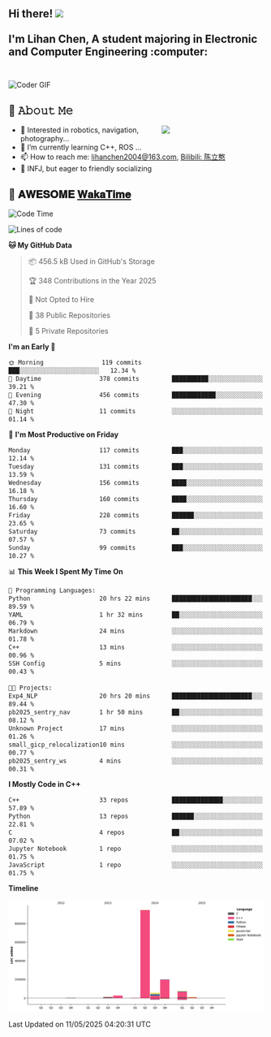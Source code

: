 <h2 align="left">
 <abc>
  <br>Hi there! <img src="https://user-images.githubusercontent.com/42378118/110234147-e3259600-7f4e-11eb-95be-0c4047144dea.gif" width="30"><br>
  <br> I'm Lihan Chen, A student majoring in Electronic and Computer Engineering :computer:<br>
  <br>
 </abc>
</h2>

<img align="center" src="https://media.giphy.com/media/SWoSkN6DxTszqIKEqv/giphy.gif" alt="Coder GIF" width="500">

## :book: 𝙰𝚋𝚘𝚞𝚝 𝙼𝚎

<img align="right" width="40%" src="https://github-readme-stats.vercel.app/api?username=LihanChen2004&show_icons=true&icon_color=CE1D2D&text_color=718096&bg_color=ffffff&hide_title=true" />

- 🌟 Interested in robotics, navigation, photography...
- 🌱 I’m currently learning C++, ROS ... 
- 📫 How to reach me: lihanchen2004@163.com, [Bilibili: 陈立憨](https://space.bilibili.com/170786212)
- 👯 INFJ, but eager to friendly socializing

## 📜 𝐀𝐖𝐄𝐒𝐎𝐌𝐄 [𝐖𝐚𝐤𝐚𝐓𝐢𝐦𝐞](https://github.com/anmol098/waka-readme-stats)

<!--START_SECTION:waka-->
![Code Time](http://img.shields.io/badge/Code%20Time-1%2C084%20hrs%2044%20mins-blue)

![Lines of code](https://img.shields.io/badge/From%20Hello%20World%20I%27ve%20Written-1.3%20million%20lines%20of%20code-blue)

**🐱 My GitHub Data** 

> 📦 456.5 kB Used in GitHub's Storage 
 > 
> 🏆 348 Contributions in the Year 2025
 > 
> 🚫 Not Opted to Hire
 > 
> 📜 38 Public Repositories 
 > 
> 🔑 5 Private Repositories 
 > 
**I'm an Early 🐤** 

```text
🌞 Morning                119 commits         ███░░░░░░░░░░░░░░░░░░░░░░   12.34 % 
🌆 Daytime                378 commits         ██████████░░░░░░░░░░░░░░░   39.21 % 
🌃 Evening                456 commits         ████████████░░░░░░░░░░░░░   47.30 % 
🌙 Night                  11 commits          ░░░░░░░░░░░░░░░░░░░░░░░░░   01.14 % 
```
📅 **I'm Most Productive on Friday** 

```text
Monday                   117 commits         ███░░░░░░░░░░░░░░░░░░░░░░   12.14 % 
Tuesday                  131 commits         ███░░░░░░░░░░░░░░░░░░░░░░   13.59 % 
Wednesday                156 commits         ████░░░░░░░░░░░░░░░░░░░░░   16.18 % 
Thursday                 160 commits         ████░░░░░░░░░░░░░░░░░░░░░   16.60 % 
Friday                   228 commits         ██████░░░░░░░░░░░░░░░░░░░   23.65 % 
Saturday                 73 commits          ██░░░░░░░░░░░░░░░░░░░░░░░   07.57 % 
Sunday                   99 commits          ███░░░░░░░░░░░░░░░░░░░░░░   10.27 % 
```


📊 **This Week I Spent My Time On** 

```text
💬 Programming Languages: 
Python                   20 hrs 22 mins      ██████████████████████░░░   89.59 % 
YAML                     1 hr 32 mins        ██░░░░░░░░░░░░░░░░░░░░░░░   06.79 % 
Markdown                 24 mins             ░░░░░░░░░░░░░░░░░░░░░░░░░   01.78 % 
C++                      13 mins             ░░░░░░░░░░░░░░░░░░░░░░░░░   00.96 % 
SSH Config               5 mins              ░░░░░░░░░░░░░░░░░░░░░░░░░   00.43 % 

🐱‍💻 Projects: 
Exp4_NLP                 20 hrs 20 mins      ██████████████████████░░░   89.44 % 
pb2025_sentry_nav        1 hr 50 mins        ██░░░░░░░░░░░░░░░░░░░░░░░   08.12 % 
Unknown Project          17 mins             ░░░░░░░░░░░░░░░░░░░░░░░░░   01.26 % 
small_gicp_relocalization10 mins             ░░░░░░░░░░░░░░░░░░░░░░░░░   00.77 % 
pb2025_sentry_ws         4 mins              ░░░░░░░░░░░░░░░░░░░░░░░░░   00.31 % 
```

**I Mostly Code in C++** 

```text
C++                      33 repos            ██████████████░░░░░░░░░░░   57.89 % 
Python                   13 repos            ██████░░░░░░░░░░░░░░░░░░░   22.81 % 
C                        4 repos             ██░░░░░░░░░░░░░░░░░░░░░░░   07.02 % 
Jupyter Notebook         1 repo              ░░░░░░░░░░░░░░░░░░░░░░░░░   01.75 % 
JavaScript               1 repo              ░░░░░░░░░░░░░░░░░░░░░░░░░   01.75 % 
```



**Timeline**

![Lines of Code chart](https://raw.githubusercontent.com/LihanChen2004/LihanChen2004/main/assets/bar_graph.png)


 Last Updated on 11/05/2025 04:20:31 UTC
<!--END_SECTION:waka-->

<!--
**LihanChen2004/LihanChen2004** is a ✨ _special_ ✨ repository because its `README.md` (this file) appears on your GitHub profile.

Here are some ideas to get you started:

- 🔭 I’m currently working on ...
- 🌱 I’m currently learning ...
- 👯 I’m looking to collaborate on ...
- 🤔 I’m looking for help with ...
- 💬 Ask me about ...
- 📫 How to reach me: ...
- 😄 Pronouns: ...
- ⚡ Fun fact: ...
-->
